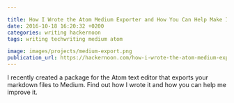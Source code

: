 ```yaml
---

title: How I Wrote the Atom Medium Exporter and How You Can Help Make It Better
date: 2016-10-18 16:20:32 +0200
categories: writing hackernoon
tags: writing techwriting medium atom

image: images/projects/medium-export.png
publication_url: https://hackernoon.com/how-i-wrote-the-atom-medium-exporter-and-how-you-can-help-make-it-better-9e9e4c401da1#.1d09ezkoj
---
```


 I recently created a package for the Atom text editor that exports your markdown files to Medium. Find out how I wrote it and how you can help me improve it.
